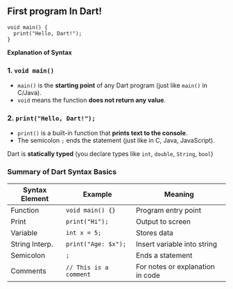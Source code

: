 ## First program In Dart! 

```
void main() {
  print("Hello, Dart!");
}

```

**Explanation of Syntax**

### 1. `void main()`

- `main()` is the **starting point** of any Dart program (just like `main()` in C/Java).
- `void` means the function **does not return any value**.

### 2. `print("Hello, Dart!");`

- `print()` is a built-in function that **prints text to the console**.
- The semicolon `;` ends the statement (just like in C, Java, JavaScript).

Dart is **statically typed** (you declare types like `int`, `double`, `String`, `bool`)

### Summary of Dart Syntax Basics

| Syntax Element | Example | Meaning |
| --- | --- | --- |
| Function | `void main() {}` | Program entry point |
| Print | `print("Hi");` | Output to screen |
| Variable | `int x = 5;` | Stores data |
| String Interp. | `print("Age: $x");` | Insert variable into string |
| Semicolon | `;` | Ends a statement |
| Comments | `// This is a comment` | For notes or explanation in code |
